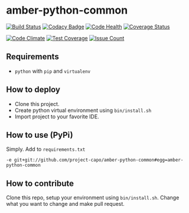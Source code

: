amber-python-common
===================

[![Build Status](https://travis-ci.org/project-capo/amber-python-common.svg?branch=master)](https://travis-ci.org/project-capo/amber-python-common)
[![Codacy Badge](https://api.codacy.com/project/badge/grade/5343ce040c1d4674b58ddd0a281873d5)](https://www.codacy.com/app/SuderPawel/amber-python-common)
[![Code Health](https://landscape.io/github/project-capo/amber-python-common/master/landscape.svg?style=flat)](https://landscape.io/github/project-capo/amber-python-common/master)
[![Coverage Status](https://coveralls.io/repos/project-capo/amber-python-common/badge.svg?branch=master&service=github)](https://coveralls.io/github/project-capo/amber-python-common?branch=master)

[![Code Climate](https://codeclimate.com/github/project-capo/amber-python-common/badges/gpa.svg)](https://codeclimate.com/github/project-capo/amber-python-common)
[![Test Coverage](https://codeclimate.com/github/project-capo/amber-python-common/badges/coverage.svg)](https://codeclimate.com/github/project-capo/amber-python-common/coverage)
[![Issue Count](https://codeclimate.com/github/project-capo/amber-python-common/badges/issue_count.svg)](https://codeclimate.com/github/project-capo/amber-python-common)

Requirements
------------

* `python` with `pip` and `virtualenv`

How to deploy
-------------

* Clone this project.
* Create python virtual environment using `bin/install.sh`
* Import project to your favorite IDE.

How to use (PyPi)
-----------------

Simply. Add to `requirements.txt`

    -e git+git://github.com/project-capo/amber-python-common#egg=amber-python-common

How to contribute
-----------------

Clone this repo, setup your environment using `bin/install.sh`. Change what you want to change and make pull request.
